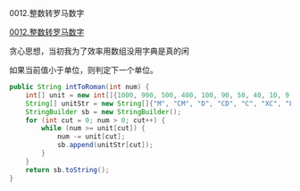 0012.整数转罗马数字

[0012.整数转罗马数字
](https://leetcode-cn.com/problems/integer-to-roman/)

贪心思想，当初我为了效率用数组没用字典是真的闲

如果当前值小于单位，则判定下一个单位。

```java
public String intToRoman(int num) {
    int[] unit = new int[]{1000, 900, 500, 400, 100, 90, 50, 40, 10, 9, 5, 4, 1};
    String[] unitStr = new String[]{"M", "CM", "D", "CD", "C", "XC", "L", "XL", "X", "IX", "V", "IV", "I"};
    StringBuilder sb = new StringBuilder();
    for (int cut = 0; num > 0; cut++) {
        while (num >= unit[cut]) {
            num -= unit[cut];
            sb.append(unitStr[cut]);
        }
    }
    return sb.toString();
}
```

